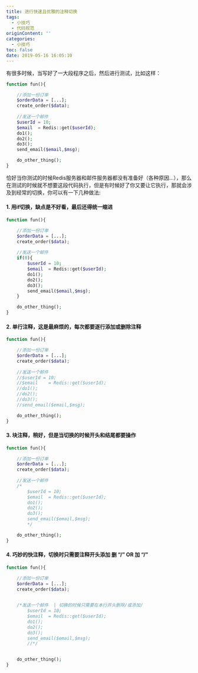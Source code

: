 ```yaml
---
title: 进行快速且优雅的注释切换
tags:
  - 小技巧
  - 代码规范
originContent: ''
categories:
  - 小技巧
toc: false
date: 2019-05-16 16:05:10
---
```


有很多时候，当写好了一大段程序之后，然后进行测试，比如这样：
```php
function fun(){

	//添加一份订单
	$orderData = [...];
	create_order($data);
	
	//发送一个邮件
	$userId = 10;
	$email 	= Redis::get($userId);
	do1();
	do2();
	do3();
	send_email($email,$msg);

	do_other_thing();
}
```

恰好当你测试的时候Redis服务器和邮件服务器都没有准备好（各种原因...），那么在测试的时候就不想要这段代码执行，但是有时候好了你又要让它执行，那就会涉及到经常的切换，你可以有一下几种做法:


#### 1. 用if切换，缺点是不好看，最后还得统一缩进
```php
function fun(){

	//添加一份订单
	$orderData = [...];
	create_order($data);
	
	//发送一个邮件
	if(0){
		$userId = 10;
		$email 	= Redis::get($userId);
		do1();
		do2();
		do3();
		send_email($email,$msg);
	}

	do_other_thing();
}
```

#### 2. 单行注释，这是最麻烦的，每次都要逐行添加或删除注释
```php
function fun(){

	//添加一份订单
	$orderData = [...];
	create_order($data);
	
	//发送一个邮件
	//$userId = 10;
	//$email 	= Redis::get($userId);
	//do1();
	//do2();
	//do3();
	//send_email($email,$msg);

	do_other_thing();
}
```

#### 3. 块注释，稍好，但是当切换的时候开头和结尾都要操作
```php
function fun(){

	//添加一份订单
	$orderData = [...];
	create_order($data);
	
	//发送一个邮件
	/*
		$userId = 10;
		$email 	= Redis::get($userId);
		do1();
		do2();
		do3();
		send_email($email,$msg);
		*/

	do_other_thing();
}
```


#### 4. 巧妙的快注释，切换时只需要注释开头添加 删 “/” OR 加 “/”
```php
function fun(){

	//添加一份订单
	$orderData = [...];
	create_order($data);
	

	/*发送一个邮件  | 切换的时候只需要在本行开头删除/或添加/
		$userId = 10;
		$email 	= Redis::get($userId);
		do1();
		do2();
		do3();
		send_email($email,$msg);
		//*/


	do_other_thing();
}
```